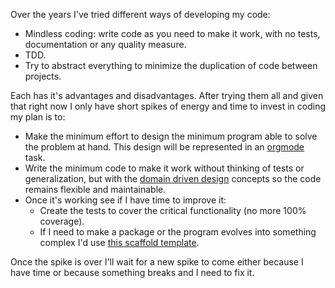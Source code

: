 Over the years I've tried different ways of developing my code: 

- Mindless coding: write code as you need to make it work, with no tests, documentation or any quality measure.
- TDD.
- Try to abstract everything to minimize the duplication of code between projects.

Each has it's advantages and disadvantages. After trying them all and given that right now I only have short spikes of energy and time to invest in coding my plan is to:

- Make the minimum effort to design the minimum program able to solve the problem at hand. This design will be represented in an [orgmode](orgmode.md) task.
- Write the minimum code to make it work without thinking of tests or generalization, but with the [domain driven design](domain_driven_design.md) concepts so the code remains flexible and maintainable.
- Once it's working see if I have time to improve it:
  - Create the tests to cover the critical functionality (no more 100% coverage).
  - If I need to make a package or the program evolves into something complex I'd use [this scaffold template](https://github.com/lyz-code/cookiecutter-python-project).

Once the spike is over I'll wait for a new spike to come either because I have time or because something breaks and I need to fix it.
